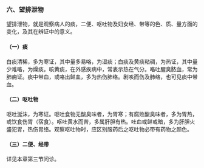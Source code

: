 ### 六、望排泄物

望排泄物，就是观察病人的痰，二便、呕吐物及妇女经、带等的色、质、量方面的变化，及其在辨证中的意义。

#### （一）痰

白痰清稀，多为寒证，其中量多易咯，为湿痰；白痰及黄痰粘稠，为热证，其中量少难咯，为燥痰。咳黄痰，在外感疾病中，常表示热在气分。咯吐腥臭脓血，常为肺痈证。痰中带血，或咯出鲜血，多为热伤肺络。剧咳而伤及肺络，也可见痰中带血。

#### （二）呕吐物

呕吐涎沫，为寒证。呕吐食物无酸臭味者，为胃寒；有腐败酸臭味者，多为胃热，或饮食伤胃（宿食）。呕吐黄水而苦，多属肝胆有热。吐血或鲜或暗，多为肝胆火盛犯胃，热伤胃络。观察呕吐物时，应区别服药后之呕吐物必带有药物之颜色。

#### （三）二便、经带

详见本章第三节问诊。
